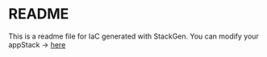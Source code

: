 # README
This is a readme file for IaC generated with StackGen.
You can modify your appStack -> [here](http://main.dev.stackgen.com/appstacks/f662c8ea-7471-4fb4-95b9-1a3ab51fa60c)
